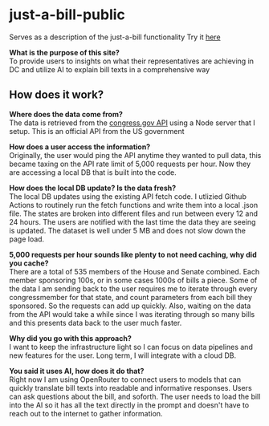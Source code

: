 # just-a-bill-public
Serves as a description of the just-a-bill functionality
Try it [here](https://just-a-bill.netlify.app/)

**What is the purpose of this site?** <br>
To provide users to insights on what their representatives are achieving in DC and utilize AI to explain bill texts in a comprehensive way

## **How does it work?** <br>
  
  **Where does the data come from?** <br>
  The data is retrieved from the [congress.gov API](https://gpo.congress.gov/) using a Node server that I setup. This is an official API from the US government <br>
  
  **How does a user access the information?** <br>
  Originally, the user would ping the API anytime they wanted to pull data, this became taxing on the API rate limit of 5,000 requests per hour. Now they are accessing a local DB that is built into the code. <br>
  
  **How does the local DB update? Is the data fresh?** <br>
  The local DB updates using the existing API fetch code. I utlizied Github Actions to routinely run the fetch functions and write them into a local .json file. The states are broken into different files and run between every 12 and 24 hours. The users are notified         with the last time the data they are seeing is updated. The dataset is well under 5 MB and does not slow down the page load. <br>
  
  **5,000 requests per hour sounds like plenty to not need caching, why did you cache?** <br>
  There are a total of 535 members of the House and Senate combined. Each member sponsoring 100s, or in some cases 1000s of bills a piece. Some of the data I am sending back to the user requires me to iterate through every congressmember for that state, and count            parameters from each bill they sponsored. So the requests can add up quickly. Also, waiting on the data from the API would take a while since I was iterating through so many bills and this presents data back to the user much faster.
  
  **Why did you go with this approach?** <br>
  I want to keep the infrastructure light so I can focus on data pipelines and new features for the user. Long term, I will integrate with a cloud DB. <br>

  **You said it uses AI, how does it do that?** <br>
  Right now I am using OpenRouter to connect users to models that can quickly translate bill texts into readable and informative responses. Users can ask questions about the bill, and soforth. The user needs to load the bill into the AI so it has all the text directly in   the prompt and doesn't have to reach out to the internet to gather information.
    
    
    
